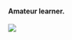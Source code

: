 #### Amateur learner.
<img align="left" src="https://github-readme-stats.vercel.app/api/top-langs/?username=RhyVis&layout=compact">
